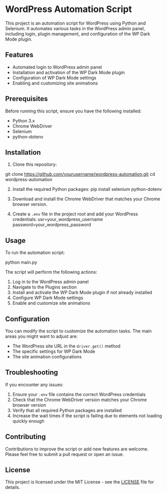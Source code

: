 # WordPress Automation Script

This project is an automation script for WordPress using Python and Selenium. It automates various tasks in the WordPress admin panel, including login, plugin management, and configuration of the WP Dark Mode plugin.

## Features

- Automated login to WordPress admin panel
- Installation and activation of the WP Dark Mode plugin
- Configuration of WP Dark Mode settings
- Enabling and customizing site animations

## Prerequisites

Before running this script, ensure you have the following installed:

- Python 3.x
- Chrome WebDriver
- Selenium
- python-dotenv

## Installation

1. Clone this repository:

  git clone https://github.com/yourusername/wordpress-automation.git
   cd wordpress-automation


2. Install the required Python packages:
  pip install selenium python-dotenv
  3. Download and install the Chrome WebDriver that matches your Chrome browser version.
  
  4. Create a `.env` file in the project root and add your WordPress credentials:
    usr=your_wordpress_username
   password=your_wordpress_password
   ## Usage
   
   To run the automation script:

   python main.py

The script will perform the following actions:

1. Log in to the WordPress admin panel
2. Navigate to the Plugins section
3. Install and activate the WP Dark Mode plugin if not already installed
4. Configure WP Dark Mode settings
5. Enable and customize site animations

## Configuration

You can modify the script to customize the automation tasks. The main areas you might want to adjust are:

- The WordPress site URL in the `driver.get()` method
- The specific settings for WP Dark Mode
- The site animation configurations

## Troubleshooting

If you encounter any issues:

1. Ensure your `.env` file contains the correct WordPress credentials
2. Check that the Chrome WebDriver version matches your Chrome browser version
3. Verify that all required Python packages are installed
4. Increase the wait times if the script is failing due to elements not loading quickly enough

## Contributing

Contributions to improve the script or add new features are welcome. Please feel free to submit a pull request or open an issue.

## License

This project is licensed under the MIT License - see the [LICENSE](LICENSE) file for details.
